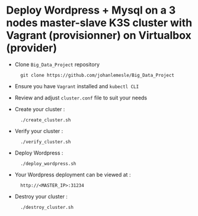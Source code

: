 # Deploy Wordpress + Mysql on a 3 nodes master-slave K3S cluster with Vagrant (provisionner) on Virtualbox (provider)

- Clone `Big_Data_Project` repository

        git clone https://github.com/johanlemesle/Big_Data_Project

- Ensure you have `Vagrant` installed and `kubectl CLI`

- Review and adjust `cluster.conf` file to suit your needs

- Create your cluster :

        ./create_cluster.sh

- Verify your cluster :

        ./verify_cluster.sh

- Deploy Wordpress :

        ./deploy_wordpress.sh

- Your Wordpress deployment can be viewed at :

        http://<MASTER_IP>:31234

- Destroy your cluster :

        ./destroy_cluster.sh